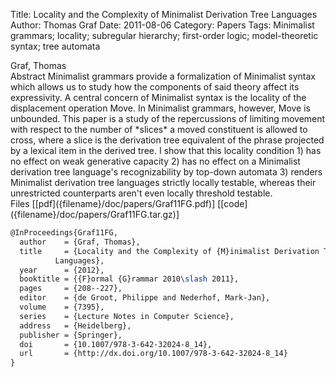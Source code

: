Title: Locality and the Complexity of Minimalist Derivation Tree Languages
Author: Thomas Graf
Date: 2011-08-06
Category: Papers
Tags: Minimalist grammars; locality; subregular hierarchy; first-order logic; model-theoretic syntax; tree automata

<div markdown class="authors">
Graf, Thomas
</div>

<div markdown class="abstract">
<span id="abstract-title">Abstract</span>
Minimalist grammars provide a formalization of Minimalist syntax which allows us to study how the components of said theory affect its expressivity. 
A central concern of Minimalist syntax is the locality of the displacement operation Move. 
In Minimalist grammars, however, Move is unbounded. 
This paper is a study of the repercussions of limiting movement with respect to the number of *slices* a moved constituent is allowed to cross, where a slice is the derivation tree equivalent of the phrase projected by a lexical item in the derived tree. 
I show that this locality condition 1) has no effect on weak generative capacity 2) has no effect on a Minimalist derivation tree language's recognizability by top-down automata 3) renders Minimalist derivation tree languages strictly locally testable, whereas their unrestricted counterparts aren't even locally threshold testable.
</div>

<div markdown class="files">
<span id="files-title">Files</span>
[[pdf]({filename}/doc/papers/Graf11FG.pdf)]
[[code]({filename}/doc/papers/Graf11FG.tar.gz)]
</div>

~~~latex
@InProceedings{Graf11FG,
  author	= {Graf, Thomas},
  title		= {Locality and the Complexity of {M}inimalist Derivation Tree
		  Languages},
  year		= {2012},
  booktitle	= {{F}ormal {G}rammar 2010\slash 2011},
  pages		= {208--227},
  editor	= {de Groot, Philippe and Nederhof, Mark-Jan},
  volume	= {7395},
  series	= {Lecture Notes in Computer Science},
  address	= {Heidelberg},
  publisher	= {Springer},
  doi       = {10.1007/978-3-642-32024-8_14},
  url       = {http://dx.doi.org/10.1007/978-3-642-32024-8_14}
}
~~~
